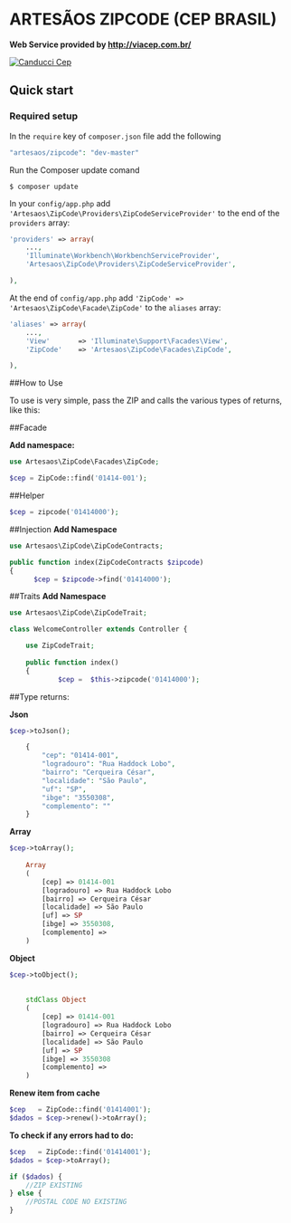 # ARTESÃOS ZIPCODE (CEP BRASIL)

__Web Service provided by http://viacep.com.br/__

[![Canducci Cep](https://fulviocanducci.files.wordpress.com/2015/01/1948132_691123557596602_6995479600312612395_n.png)](https://packagist.org/packages/canducci/cep)

## Quick start

### Required setup

In the `require` key of `composer.json` file add the following

```PHP
"artesaos/zipcode": "dev-master"
```

Run the Composer update comand

    $ composer update

In your `config/app.php` add `'Artesaos\ZipCode\Providers\ZipCodeServiceProvider'` to the end of the `providers` array:

```PHP
'providers' => array(
    ...,
    'Illuminate\Workbench\WorkbenchServiceProvider',
    'Artesaos\ZipCode\Providers\ZipCodeServiceProvider',

),
```

At the end of `config/app.php` add `'ZipCode' => 'Artesaos\ZipCode\Facade\ZipCode'` to the `aliases` array:

```PHP
'aliases' => array(
    ...,
    'View'       => 'Illuminate\Support\Facades\View',
    'ZipCode'    => 'Artesaos\ZipCode\Facades\ZipCode',

),
```

##How to Use

To use is very simple, pass the ZIP and calls the various types of returns, like this:

##Facade

__Add namespace:__
```PHP
use Artesaos\ZipCode\Facades\ZipCode;
```
```PHP
$cep = ZipCode::find('01414-001');
```

##Helper

```PHP
$cep = zipcode('01414000');
```

##Injection
__Add Namespace__
```PHP
use Artesaos\ZipCode\ZipCodeContracts;
```
```PHP
public function index(ZipCodeContracts $zipcode)
{
      $cep = $zipcode->find('01414000');
```

##Traits
__Add Namespace__
```PHP
use Artesaos\ZipCode\ZipCodeTrait;
```
```PHP
class WelcomeController extends Controller {

	use ZipCodeTrait;
	
	public function index()
	{
      		$cep =	$this->zipcode('01414000');
```

##Type returns:

__Json__
```PHP    
$cep->toJson();

    {
        "cep": "01414-001",
        "logradouro": "Rua Haddock Lobo",
        "bairro": "Cerqueira César",
        "localidade": "São Paulo",
        "uf": "SP",
        "ibge": "3550308", 
        "complemento": ""
    }
```
__Array__
```PHP    
$cep->toArray();
    
    Array
    (
        [cep] => 01414-001
        [logradouro] => Rua Haddock Lobo
        [bairro] => Cerqueira César
        [localidade] => São Paulo
        [uf] => SP
        [ibge] => 3550308,
        [complemento] => 
    )
```
__Object__
```PHP    
$cep->toObject();
    
    
    stdClass Object
    (
        [cep] => 01414-001
        [logradouro] => Rua Haddock Lobo
        [bairro] => Cerqueira César
        [localidade] => São Paulo
        [uf] => SP
        [ibge] => 3550308
        [complemento] => 
    )
```
__Renew item from cache__

```PHP
$cep   = ZipCode::find('01414001');			
$dados = $cep->renew()->toArray();
```

__To check if any errors had to do:__

```PHP
$cep   = ZipCode::find('01414001');			
$dados = $cep->toArray();

if ($dados) {
	//ZIP EXISTING
} else {
	//POSTAL CODE NO EXISTING 
}
```
